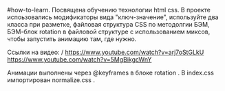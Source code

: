 #how-to-learn.
Посвящена обучению технологии html css.
В проекте испоьзовались модификаторы вида "ключ-значение", используйте два класса при разметке,  файловая структура CSS по методолгии БЭМ, БЭМ-блок rotation в файловой структуре с использованием миксов, чтобы запустить анимацию там, где нужно.

 Ссылки на видео: / https://www.youtube.com/watch?v=arj7oStGLkU https://www.youtube.com/watch?v=5MgBikgcWnY

 Анимации выполнены через @keyframes в блоке rotation .
 В index.css импортирован normalize.css .

